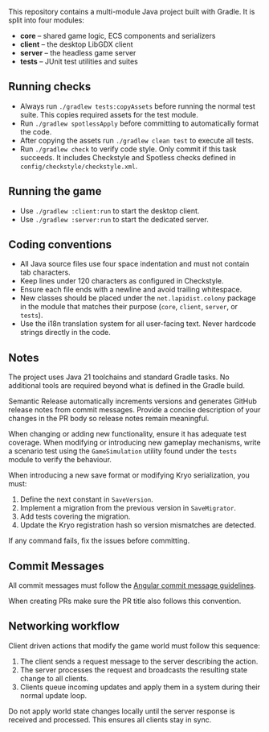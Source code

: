 This repository contains a multi-module Java project built with Gradle. It is
split into four modules:

- **core** – shared game logic, ECS components and serializers
- **client** – the desktop LibGDX client
- **server** – the headless game server
- **tests** – JUnit test utilities and suites

## Running checks
- Always run `./gradlew tests:copyAssets` before running the normal test suite. This copies required assets for the test module.
- Run `./gradlew spotlessApply` before committing to automatically format the code.
- After copying the assets run `./gradlew clean test` to execute all tests.
- Run `./gradlew check` to verify code style. Only commit if this task succeeds. It includes Checkstyle and Spotless checks defined in `config/checkstyle/checkstyle.xml`.

## Running the game
- Use `./gradlew :client:run` to start the desktop client.
- Use `./gradlew :server:run` to start the dedicated server.

## Coding conventions
- All Java source files use four space indentation and must not contain tab characters.
- Keep lines under 120 characters as configured in Checkstyle.
- Ensure each file ends with a newline and avoid trailing whitespace.
- New classes should be placed under the `net.lapidist.colony` package in the
  module that matches their purpose (`core`, `client`, `server`, or `tests`).
- Use the i18n translation system for all user-facing text. Never hardcode
  strings directly in the code.

## Notes
The project uses Java 21 toolchains and standard Gradle tasks. No additional tools are required beyond what is defined in the Gradle build.

Semantic Release automatically increments versions and generates GitHub release notes from commit messages. Provide a concise description of your changes in the PR body so release notes remain meaningful.

When changing or adding new functionality, ensure it has adequate test coverage.
When modifying or introducing new gameplay mechanisms, write a scenario test
using the `GameSimulation` utility found under the `tests` module to verify the
behaviour.

When introducing a new save format or modifying Kryo serialization, you must:
1. Define the next constant in `SaveVersion`.
2. Implement a migration from the previous version in `SaveMigrator`.
3. Add tests covering the migration.
4. Update the Kryo registration hash so version mismatches are detected.

If any command fails, fix the issues before committing.

## Commit Messages
All commit messages must follow the [Angular commit message guidelines](https://github.com/angular/angular/blob/main/CONTRIBUTING.md#commit).

When creating PRs make sure the PR title also follows this convention.

## Networking workflow
Client driven actions that modify the game world must follow this sequence:

1. The client sends a request message to the server describing the action.
2. The server processes the request and broadcasts the resulting state change to all clients.
3. Clients queue incoming updates and apply them in a system during their normal update loop.

Do not apply world state changes locally until the server response is received and processed. This ensures all clients stay in sync.
